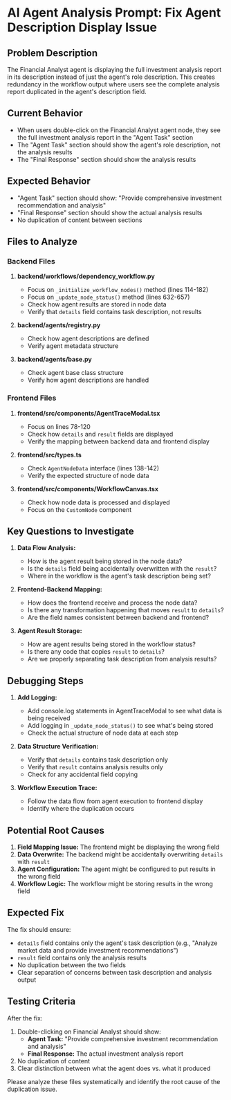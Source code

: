 # AI Agent Analysis Prompt: Fix Agent Description Display Issue

## Problem Description
The Financial Analyst agent is displaying the full investment analysis report in its description instead of just the agent's role description. This creates redundancy in the workflow output where users see the complete analysis report duplicated in the agent's description field.

## Current Behavior
- When users double-click on the Financial Analyst agent node, they see the full investment analysis report in the "Agent Task" section
- The "Agent Task" section should show the agent's role description, not the analysis results
- The "Final Response" section should show the analysis results

## Expected Behavior
- "Agent Task" section should show: "Provide comprehensive investment recommendation and analysis"
- "Final Response" section should show the actual analysis results
- No duplication of content between sections

## Files to Analyze

### Backend Files
1. **backend/workflows/dependency_workflow.py**
   - Focus on `_initialize_workflow_nodes()` method (lines 114-182)
   - Focus on `_update_node_status()` method (lines 632-657)
   - Check how agent results are stored in node data
   - Verify that `details` field contains task description, not results

2. **backend/agents/registry.py**
   - Check how agent descriptions are defined
   - Verify agent metadata structure

3. **backend/agents/base.py**
   - Check agent base class structure
   - Verify how agent descriptions are handled

### Frontend Files
1. **frontend/src/components/AgentTraceModal.tsx**
   - Focus on lines 78-120
   - Check how `details` and `result` fields are displayed
   - Verify the mapping between backend data and frontend display

2. **frontend/src/types.ts**
   - Check `AgentNodeData` interface (lines 138-142)
   - Verify the expected structure of node data

3. **frontend/src/components/WorkflowCanvas.tsx**
   - Check how node data is processed and displayed
   - Focus on the `CustomNode` component

## Key Questions to Investigate

1. **Data Flow Analysis:**
   - How is the agent result being stored in the node data?
   - Is the `details` field being accidentally overwritten with the `result`?
   - Where in the workflow is the agent's task description being set?

2. **Frontend-Backend Mapping:**
   - How does the frontend receive and process the node data?
   - Is there any transformation happening that moves `result` to `details`?
   - Are the field names consistent between backend and frontend?

3. **Agent Result Storage:**
   - How are agent results being stored in the workflow status?
   - Is there any code that copies `result` to `details`?
   - Are we properly separating task description from analysis results?

## Debugging Steps

1. **Add Logging:**
   - Add console.log statements in AgentTraceModal to see what data is being received
   - Add logging in `_update_node_status()` to see what's being stored
   - Check the actual structure of node data at each step

2. **Data Structure Verification:**
   - Verify that `details` contains task description only
   - Verify that `result` contains analysis results only
   - Check for any accidental field copying

3. **Workflow Execution Trace:**
   - Follow the data flow from agent execution to frontend display
   - Identify where the duplication occurs

## Potential Root Causes

1. **Field Mapping Issue:** The frontend might be displaying the wrong field
2. **Data Overwrite:** The backend might be accidentally overwriting `details` with `result`
3. **Agent Configuration:** The agent might be configured to put results in the wrong field
4. **Workflow Logic:** The workflow might be storing results in the wrong field

## Expected Fix

The fix should ensure:
- `details` field contains only the agent's task description (e.g., "Analyze market data and provide investment recommendations")
- `result` field contains only the analysis results
- No duplication between the two fields
- Clear separation of concerns between task description and analysis output

## Testing Criteria

After the fix:
1. Double-clicking on Financial Analyst should show:
   - **Agent Task:** "Provide comprehensive investment recommendation and analysis"
   - **Final Response:** The actual investment analysis report
2. No duplication of content
3. Clear distinction between what the agent does vs. what it produced

Please analyze these files systematically and identify the root cause of the duplication issue. 